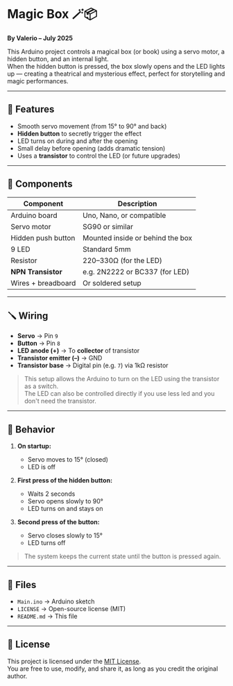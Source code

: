 # Magic Box 🪄📦

**By Valerio – July 2025**

This Arduino project controls a magical box (or book) using a servo motor, a hidden button, and an internal light.  
When the hidden button is pressed, the box slowly opens and the LED lights up — creating a theatrical and mysterious effect, perfect for storytelling and magic performances.

---

## 🎯 Features

- Smooth servo movement (from 15° to 90° and back)
- **Hidden button** to secretly trigger the effect
- LED turns on during and after the opening
- Small delay before opening (adds dramatic tension)
- Uses a **transistor** to control the LED (or future upgrades)

---

## 🔧 Components

| Component             | Description                        |
|-----------------------|------------------------------------|
| Arduino board         | Uno, Nano, or compatible           |
| Servo motor           | SG90 or similar                    |
| Hidden push button    | Mounted inside or behind the box   |
| 9 LED                 | Standard 5mm                       |
| Resistor              | 220–330Ω (for the LED)             |
| **NPN Transistor**    | e.g. 2N2222 or BC337 (for LED)     |
| Wires + breadboard    | Or soldered setup                  |

---

## 🪛 Wiring

- **Servo** → Pin `9`
- **Button** → Pin `8`
- **LED anode (+)** → To **collector** of transistor
- **Transistor emitter (–)** → GND
- **Transistor base** → Digital pin (e.g. `7`) via 1kΩ resistor

> This setup allows the Arduino to turn on the LED using the transistor as a switch.  
> The LED can also be controlled directly if you use less led and you don't need the transistor.

---

## 🚦 Behavior

1. **On startup:**
   - Servo moves to 15° (closed)
   - LED is off

2. **First press of the hidden button:**
   - Waits 2 seconds
   - Servo opens slowly to 90°
   - LED turns on and stays on

3. **Second press of the button:**
   - Servo closes slowly to 15°
   - LED turns off

> The system keeps the current state until the button is pressed again.

---

## 📂 Files

- `Main.ino` → Arduino sketch
- `LICENSE` → Open-source license (MIT)
- `README.md` → This file

---

## 📜 License

This project is licensed under the [MIT License](LICENSE).  
You are free to use, modify, and share it, as long as you credit the original author.
